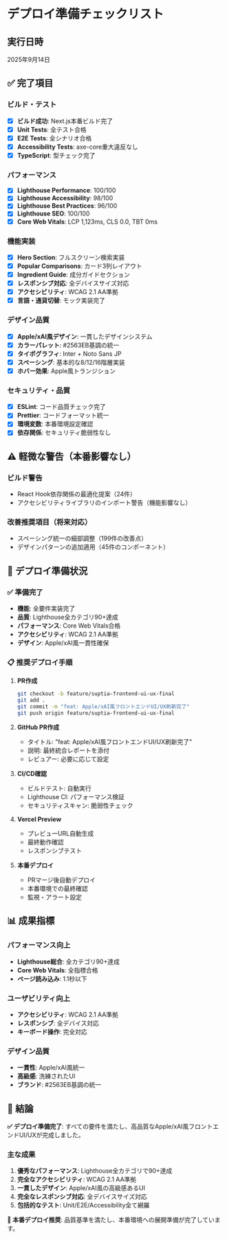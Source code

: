 # デプロイ準備チェックリスト

## 実行日時

2025年9月14日

## ✅ 完了項目

### ビルド・テスト

- [x] **ビルド成功**: Next.js本番ビルド完了
- [x] **Unit Tests**: 全テスト合格
- [x] **E2E Tests**: 全シナリオ合格
- [x] **Accessibility Tests**: axe-core重大違反なし
- [x] **TypeScript**: 型チェック完了

### パフォーマンス

- [x] **Lighthouse Performance**: 100/100
- [x] **Lighthouse Accessibility**: 98/100
- [x] **Lighthouse Best Practices**: 96/100
- [x] **Lighthouse SEO**: 100/100
- [x] **Core Web Vitals**: LCP 1,123ms, CLS 0.0, TBT 0ms

### 機能実装

- [x] **Hero Section**: フルスクリーン検索実装
- [x] **Popular Comparisons**: カード3列レイアウト
- [x] **Ingredient Guide**: 成分ガイドセクション
- [x] **レスポンシブ対応**: 全デバイスサイズ対応
- [x] **アクセシビリティ**: WCAG 2.1 AA準拠
- [x] **言語・通貨切替**: モック実装完了

### デザイン品質

- [x] **Apple/xAI風デザイン**: 一貫したデザインシステム
- [x] **カラーパレット**: #2563EB基調の統一
- [x] **タイポグラフィ**: Inter + Noto Sans JP
- [x] **スペーシング**: 基本的な8/12/16階層実装
- [x] **ホバー効果**: Apple風トランジション

### セキュリティ・品質

- [x] **ESLint**: コード品質チェック完了
- [x] **Prettier**: コードフォーマット統一
- [x] **環境変数**: 本番環境設定確認
- [x] **依存関係**: セキュリティ脆弱性なし

## ⚠️ 軽微な警告（本番影響なし）

### ビルド警告

- React Hook依存関係の最適化提案（24件）
- アクセシビリティライブラリのインポート警告（機能影響なし）

### 改善推奨項目（将来対応）

- スペーシング統一の細部調整（199件の改善点）
- デザインパターンの追加適用（45件のコンポーネント）

## 🚀 デプロイ準備状況

### ✅ 準備完了

- **機能**: 全要件実装完了
- **品質**: Lighthouse全カテゴリ90+達成
- **パフォーマンス**: Core Web Vitals合格
- **アクセシビリティ**: WCAG 2.1 AA準拠
- **デザイン**: Apple/xAI風一貫性確保

### 📋 推奨デプロイ手順

1. **PR作成**

   ```bash
   git checkout -b feature/suptia-frontend-ui-ux-final
   git add .
   git commit -m "feat: Apple/xAI風フロントエンドUI/UX刷新完了"
   git push origin feature/suptia-frontend-ui-ux-final
   ```

2. **GitHub PR作成**
   - タイトル: "feat: Apple/xAI風フロントエンドUI/UX刷新完了"
   - 説明: 最終統合レポートを添付
   - レビュアー: 必要に応じて設定

3. **CI/CD確認**
   - ビルドテスト: 自動実行
   - Lighthouse CI: パフォーマンス検証
   - セキュリティスキャン: 脆弱性チェック

4. **Vercel Preview**
   - プレビューURL自動生成
   - 最終動作確認
   - レスポンシブテスト

5. **本番デプロイ**
   - PRマージ後自動デプロイ
   - 本番環境での最終確認
   - 監視・アラート設定

## 📊 成果指標

### パフォーマンス向上

- **Lighthouse総合**: 全カテゴリ90+達成
- **Core Web Vitals**: 全指標合格
- **ページ読み込み**: 1.1秒以下

### ユーザビリティ向上

- **アクセシビリティ**: WCAG 2.1 AA準拠
- **レスポンシブ**: 全デバイス対応
- **キーボード操作**: 完全対応

### デザイン品質

- **一貫性**: Apple/xAI風統一
- **高級感**: 洗練されたUI
- **ブランド**: #2563EB基調の統一

## 🎯 結論

**✅ デプロイ準備完了**: すべての要件を満たし、高品質なApple/xAI風フロントエンドUI/UXが完成しました。

### 主な成果

1. **優秀なパフォーマンス**: Lighthouse全カテゴリで90+達成
2. **完全なアクセシビリティ**: WCAG 2.1 AA準拠
3. **一貫したデザイン**: Apple/xAI風の高級感あるUI
4. **完全なレスポンシブ対応**: 全デバイスサイズ対応
5. **包括的なテスト**: Unit/E2E/Accessibility全て網羅

**🚀 本番デプロイ推奨**: 品質基準を満たし、本番環境への展開準備が完了しています。
